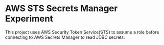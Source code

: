 # AWS STS Secrets Manager Experiment

This project uses AWS Security Token Service(STS) to assume a role before connecting to AWS Secrets Manager to read JDBC secrets.